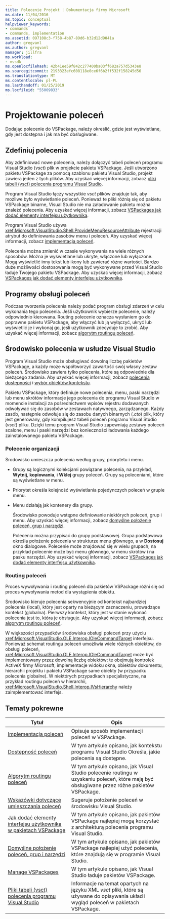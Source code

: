 ```yaml
---
title: Polecenie Projekt | Dokumentacja firmy Microsoft
ms.date: 11/04/2016
ms.topic: conceptual
helpviewer_keywords:
- commands
- commands, implementation
ms.assetid: 097108c3-f758-4b87-89d6-b32d12d9041a
author: gregvanl
ms.author: gregvanl
manager: jillfra
ms.workload:
- vssdk
ms.openlocfilehash: 42b41ee59f842c277400ba03ff682a757d5343e8
ms.sourcegitcommit: 2193323efc608118e0ce6f6b2ff532f158245d56
ms.translationtype: MT
ms.contentlocale: pl-PL
ms.lasthandoff: 01/25/2019
ms.locfileid: "55009833"
---
```

# <a name="command-design"></a>Projektowanie poleceń
Dodając polecenie do VSPackage, należy określić, gdzie jest wyświetlane, gdy jest dostępna i jak ma być obsługiwane.  
  
## <a name="define-commands"></a>Zdefiniuj polecenia  
 Aby zdefiniować nowe polecenia, należy dołączyć tabeli poleceń programu Visual Studio (*vsct*) plik w projekcie pakietu VSPackage. Jeśli utworzono pakietu VSPackage za pomocą szablonu pakietu Visual Studio, projekt zawiera jeden z tych plików. Aby uzyskać więcej informacji, zobacz [pliki tabeli (vsct) polecenia programu Visual Studio](../../extensibility/internals/visual-studio-command-table-dot-vsct-files.md).  
  
 Program Visual Studio łączy wszystkie *vsct* plików znajduje tak, aby możliwe było wyświetlanie poleceń. Ponieważ te pliki różnią się od pakietu VSPackage binarne, Visual Studio nie ma załadowanie pakietu można znaleźć polecenia. Aby uzyskać więcej informacji, zobacz [VSPackages jak dodać elementy interfejsu użytkownika](../../extensibility/internals/how-vspackages-add-user-interface-elements.md).  
  
 Program Visual Studio używa <xref:Microsoft.VisualStudio.Shell.ProvideMenuResourceAttribute> rejestracji atrybut do definiowania zasobów menu i poleceń. Aby uzyskać więcej informacji, zobacz [implementacja poleceń](../../extensibility/internals/command-implementation.md).  
  
 Polecenia można zmienić w czasie wykonywania na wiele różnych sposobów. Można je wyświetlane lub ukryte, włączone lub wyłączone. Mogą wyświetlić inny tekst lub ikony lub zawierać różne wartości. Bardzo duże możliwości dostosowania mogą być wykonywane przed Visual Studio ładuje Twojego pakietu VSPackage. Aby uzyskać więcej informacji, zobacz [VSPackages jak dodać elementy interfejsu użytkownika](../../extensibility/internals/how-vspackages-add-user-interface-elements.md).  
  
## <a name="command-handlers"></a>Programy obsługi poleceń  
 Podczas tworzenia polecenia należy podać program obsługi zdarzeń w celu wykonania tego polecenia. Jeśli użytkownik wybierze polecenie, należy odpowiednio kierowana. Routing polecenie oznacza wysłaniem go do poprawne pakietu VSPackage, aby włączyć lub ją wyłączyć, ukryć lub wyświetlić je i wykonaj go, jeśli użytkownik zdecyduje to zrobić. Aby uzyskać więcej informacji, zobacz [algorytm routingu poleceń](../../extensibility/internals/command-routing-algorithm.md).  
  
## <a name="visual-studio-command-environment"></a>Środowisko polecenia w usłudze Visual Studio  
 Program Visual Studio może obsługiwać dowolną liczbę pakietów VSPackage, a każdy może współtworzyć zawartość swój własny zestaw poleceń. Środowisko zawiera tylko polecenia, które są odpowiednie dla bieżącego zadania. Aby uzyskać więcej informacji, zobacz [polecenia dostępności](../../extensibility/internals/command-availability.md) i [wybór obiektów kontekstu](../../extensibility/internals/selection-context-objects.md).  
  
 Pakietu VSPackage, który definiuje nowe polecenia, menu, paski narzędzi lub menu skrótów informacje jego polecenia do programu Visual Studio w momencie instalacji za pośrednictwem wpisów rejestru dodawanych odwoływać się do zasobów w zestawach natywnego, zarządzanego. Każdy zasób, następnie odwołuje się do zasobu danych binarnych (*.cto*) plik, który jest generowany, gdy kompilujesz tabeli poleceń programu Visual Studio (*vsct*) pliku. Dzięki temu program Visual Studio zapewniają zestawy poleceń scalone, menu i paski narzędzi bez konieczności ładowania każdego zainstalowanego pakietu VSPackage.  
  
### <a name="command-organization"></a>Polecenie organizacji  
 Środowisko umieszcza polecenia według grupy, priorytetu i menu.  
  
- Grupy są logicznymi kolekcjami powiązane polecenia, na przykład, **Wytnij**, **kopiowania**, i **Wklej** grupy poleceń. Grupy są poleceniami, które są wyświetlane w menu.  
  
- Priorytet określa kolejność wyświetlania pojedynczych poleceń w grupie menu.  
  
- Menu działają jak kontenery dla grupy.  
  
  Środowisko powoduje wstępne definiowanie niektórych poleceń, grup i menu. Aby uzyskać więcej informacji, zobacz [domyślne położenie poleceń, grup i narzędzi](../../extensibility/internals/default-command-group-and-toolbar-placement.md).  
  
  Polecenia można przypisać do grupy podstawowej. Grupa podstawowa określa położenie polecenia w strukturze menu głównego, a w **Dostosuj** okno dialogowe. Polecenie może znajdować się w wielu grupach; na przykład polecenie może być menu głównego, w menu skrótów i na pasku narzędzi. Aby uzyskać więcej informacji, zobacz [VSPackages jak dodać elementy interfejsu użytkownika](../../extensibility/internals/how-vspackages-add-user-interface-elements.md).  
  
### <a name="command-routing"></a>Routing poleceń  
 Proces wywoływania i routing poleceń dla pakietów VSPackage różni się od proces wywoływania metod dla wystąpienia obiektu.  
  
 Środowisko kieruje polecenia sekwencyjnie od kontekst najbardziej polecenia (local), który jest oparty na bieżącym zaznaczeniu, prowadzące kontekst (globalna). Pierwszy kontekst, który jest w stanie wykonać polecenia jest to, która je obsługuje. Aby uzyskać więcej informacji, zobacz [algorytm routingu poleceń](../../extensibility/internals/command-routing-algorithm.md).  
  
 W większości przypadków środowiska obsługi poleceń przy użyciu <xref:Microsoft.VisualStudio.OLE.Interop.IOleCommandTarget> interfejsu. Ponieważ schemat routingu poleceń umożliwia wiele różnych obiektów, do obsługi poleceń, <xref:Microsoft.VisualStudio.OLE.Interop.IOleCommandTarget> może być implementowany przez dowolną liczbę obiektów; te obejmują kontrolek ActiveX firmy Microsoft, implementacje widoku okna, obiektów dokumentu, hierarchii projektu i pakietu VSPackage same obiekty (w przypadku polecenia globalne). W niektórych przypadkach specjalistyczne, na przykład routingu poleceń w hierarchii, <xref:Microsoft.VisualStudio.Shell.Interop.IVsHierarchy> należy zaimplementować interfejs.  
  
## <a name="related-topics"></a>Tematy pokrewne  
  
|Tytuł|Opis|  
|-----------|-----------------|  
|[Implementacja poleceń](../../extensibility/internals/command-implementation.md)|Opisuje sposób implementacji poleceń w VSPackage.|  
|[Dostępność poleceń](../../extensibility/internals/command-availability.md)|W tym artykule opisano, jak kontekstu programu Visual Studio Określa, jakie polecenia są dostępne.|  
|[Algorytm routingu poleceń](../../extensibility/internals/command-routing-algorithm.md)|W tym artykule opisano, jak Visual Studio polecenie routingu w uzyskaniu poleceń, które mają być obsługiwane przez różne pakietów VSPackage.|  
|[Wskazówki dotyczące umieszczania poleceń](../../extensibility/internals/command-placement-guidelines.md)|Sugeruje położenie poleceń w środowisku Visual Studio.|  
|[Jak dodać elementy interfejsu użytkownika w pakietach VSPackage](../../extensibility/internals/how-vspackages-add-user-interface-elements.md)|W tym artykule opisano, jak pakietów VSPackage najlepiej mogą korzystać z architekturą polecenia programu Visual Studio.|  
|[Domyślne położenie poleceń, grup i narzędzi](../../extensibility/internals/default-command-group-and-toolbar-placement.md)|W tym artykule opisano, jak pakietów VSPackage najlepiej użyć polecenia, które znajdują się w programie Visual Studio.|  
|[Manage VSPackages](../../extensibility/managing-vspackages.md)|W tym artykule opisano, jak Visual Studio ładuje pakietów VSPackage.|  
|[Pliki tabeli (vsct) polecenia programu Visual Studio](../../extensibility/internals/visual-studio-command-table-dot-vsct-files.md)|Informacje na temat opartych na języku XML *vsct* pliki, które są używane do opisywania układ i wygląd poleceń w pakietach VSPackage.|